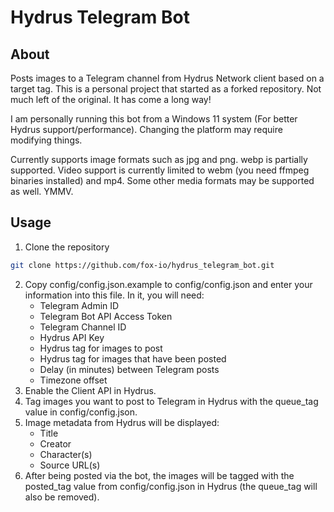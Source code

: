 # Hydrus Telegram Bot

## About

Posts images to a Telegram channel from Hydrus Network client based on a target tag. This is a personal project that started as a forked repository. Not much left of the original. It has come a long way! 

I am personally running this bot from a Windows 11 system (For better Hydrus support/performance). Changing the platform may require modifying things.

Currently supports image formats such as jpg and png. webp is partially supported. Video support is currently limited to webm (you need ffmpeg binaries installed) and mp4. Some other media formats may be supported as well. YMMV.

## Usage

1. Clone the repository
```sh
git clone https://github.com/fox-io/hydrus_telegram_bot.git
```
2. Copy config/config.json.example to config/config.json and enter your information into this file. In it, you will need:
	- Telegram Admin ID
	- Telegram Bot API Access Token
	- Telegram Channel ID
	- Hydrus API Key
	- Hydrus tag for images to post
	- Hydrus tag for images that have been posted
	- Delay (in minutes) between Telegram posts
	- Timezone offset
3. Enable the Client API in Hydrus.
4. Tag images you want to post to Telegram in Hydrus with the queue_tag value in config/config.json.
5. Image metadata from Hydrus will be displayed:
	- Title
	- Creator
	- Character(s)
	- Source URL(s)
6. After being posted via the bot, the images will be tagged with the posted_tag value from config/config.json in Hydrus (the queue_tag will also be removed).